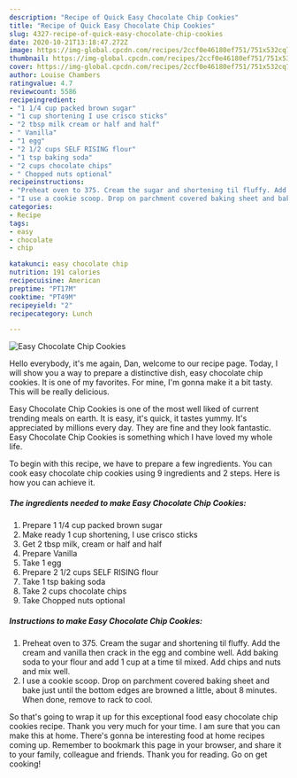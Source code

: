 ```yaml
---
description: "Recipe of Quick Easy Chocolate Chip Cookies"
title: "Recipe of Quick Easy Chocolate Chip Cookies"
slug: 4327-recipe-of-quick-easy-chocolate-chip-cookies
date: 2020-10-21T13:18:47.272Z
image: https://img-global.cpcdn.com/recipes/2ccf0e46180ef751/751x532cq70/easy-chocolate-chip-cookies-recipe-main-photo.jpg
thumbnail: https://img-global.cpcdn.com/recipes/2ccf0e46180ef751/751x532cq70/easy-chocolate-chip-cookies-recipe-main-photo.jpg
cover: https://img-global.cpcdn.com/recipes/2ccf0e46180ef751/751x532cq70/easy-chocolate-chip-cookies-recipe-main-photo.jpg
author: Louise Chambers
ratingvalue: 4.7
reviewcount: 5586
recipeingredient:
- "1 1/4 cup packed brown sugar"
- "1 cup shortening I use crisco sticks"
- "2 tbsp milk cream or half and half"
- " Vanilla"
- "1 egg"
- "2 1/2 cups SELF RISING flour"
- "1 tsp baking soda"
- "2 cups chocolate chips"
- " Chopped nuts optional"
recipeinstructions:
- "Preheat oven to 375. Cream the sugar and shortening til fluffy. Add the cream and vanilla then crack in the egg and combine well. Add baking soda to your flour and add 1 cup at a time til mixed. Add chips and nuts and mix well."
- "I use a cookie scoop. Drop on parchment covered baking sheet and bake just until the bottom edges are browned a little, about 8 minutes. When done, remove to rack to cool."
categories:
- Recipe
tags:
- easy
- chocolate
- chip

katakunci: easy chocolate chip 
nutrition: 191 calories
recipecuisine: American
preptime: "PT17M"
cooktime: "PT49M"
recipeyield: "2"
recipecategory: Lunch

---
```



![Easy Chocolate Chip Cookies](https://img-global.cpcdn.com/recipes/2ccf0e46180ef751/751x532cq70/easy-chocolate-chip-cookies-recipe-main-photo.jpg)

Hello everybody, it's me again, Dan, welcome to our recipe page. Today, I will show you a way to prepare a distinctive dish, easy chocolate chip cookies. It is one of my favorites. For mine, I'm gonna make it a bit tasty. This will be really delicious.



Easy Chocolate Chip Cookies is one of the most well liked of current trending meals on earth. It is easy, it's quick, it tastes yummy. It's appreciated by millions every day. They are fine and they look fantastic. Easy Chocolate Chip Cookies is something which I have loved my whole life.


To begin with this recipe, we have to prepare a few ingredients. You can cook easy chocolate chip cookies using 9 ingredients and 2 steps. Here is how you can achieve it.

<!--inarticleads1-->

##### The ingredients needed to make Easy Chocolate Chip Cookies:

1. Prepare 1 1/4 cup packed brown sugar
1. Make ready 1 cup shortening, I use crisco sticks
1. Get 2 tbsp milk, cream or half and half
1. Prepare  Vanilla
1. Take 1 egg
1. Prepare 2 1/2 cups SELF RISING flour
1. Take 1 tsp baking soda
1. Take 2 cups chocolate chips
1. Take  Chopped nuts optional




<!--inarticleads2-->

##### Instructions to make Easy Chocolate Chip Cookies:

1. Preheat oven to 375. Cream the sugar and shortening til fluffy. Add the cream and vanilla then crack in the egg and combine well. Add baking soda to your flour and add 1 cup at a time til mixed. Add chips and nuts and mix well.
1. I use a cookie scoop. Drop on parchment covered baking sheet and bake just until the bottom edges are browned a little, about 8 minutes. When done, remove to rack to cool.




So that's going to wrap it up for this exceptional food easy chocolate chip cookies recipe. Thank you very much for your time. I am sure that you can make this at home. There's gonna be interesting food at home recipes coming up. Remember to bookmark this page in your browser, and share it to your family, colleague and friends. Thank you for reading. Go on get cooking!
